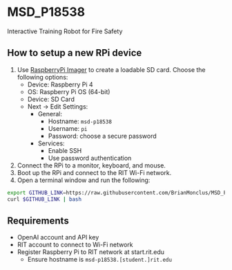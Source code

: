 # MSD_P18538

Interactive Training Robot for Fire Safety


## How to setup a new RPi device

1. Use [RaspberryPi Imager](https://www.raspberrypi.com/software/) to create a loadable SD card. Choose the following options:
    - Device: Raspberry Pi 4
    - OS: Raspberry Pi OS (64-bit)
    - Device: SD Card
    - Next -> Edit Settings:
      - General:
        - Hostname: `msd-p18538`
        - Username: `pi`
        - Password: choose a secure password
      - Services:
        - Enable SSH
        - Use password authentication
2. Connect the RPi to a monitor, keyboard, and mouse.
3. Boot up the RPi and connect to the RIT Wi-Fi network.
4. Open a terminal window and run the following:

```sh
export GITHUB_LINK=https://raw.githubusercontent.com/BrianMonclus/MSD_P18538/main/software/setup.sh
curl $GITHUB_LINK | bash
```

## Requirements

- OpenAI account and API key
- RIT account to connect to Wi-Fi network
- Register Raspberry Pi to RIT network at start.rit.edu
  - Ensure hostname is `msd-p18538.[student.]rit.edu`
